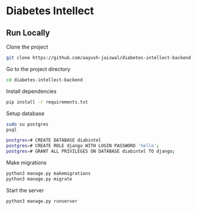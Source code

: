 
# Diabetes Intellect


## Run Locally

Clone the project

```bash
git clone https://github.com/aayush-jaiswal/diabetes-intellect-backend.git
```

Go to the project directory

```bash
cd diabetes-intellect-backend
```

Install dependencies

```bash
pip install -r requirements.txt
```

Setup database

```bash
sudo su postgres
psql
```
```bash
postgres=# CREATE DATABASE diabintel
postgres=# CREATE ROLE django WITH LOGIN PASSWORD 'hello';
postgres=# GRANT ALL PRIVILEGES ON DATABASE diabintel TO django;
```

Make migrations

```bash
python3 manage.py makemigrations
python3 manage.py migrate
```

Start the server

```bash
python3 manage.py runserver
```
